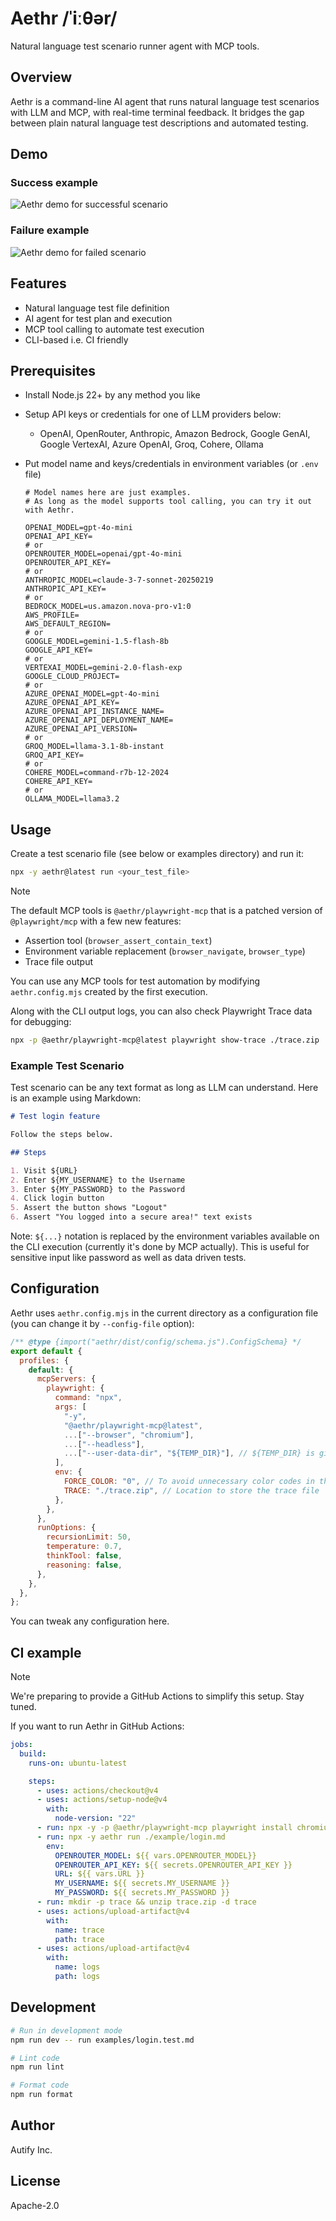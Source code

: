 # Aethr /ˈiːθər/

Natural language test scenario runner agent with MCP tools.

## Overview

Aethr is a command-line AI agent that runs natural language test scenarios with LLM and MCP, with real-time terminal feedback. It bridges the gap between plain natural language test descriptions and automated testing.

## Demo

### Success example

![Aethr demo for successful scenario](https://github.com/autifyhq/aethr-demo/blob/main/success.gif)

### Failure example

![Aethr demo for failed scenario](https://github.com/autifyhq/aethr-demo/blob/main/failure.gif)

## Features

- Natural language test file definition
- AI agent for test plan and execution
- MCP tool calling to automate test execution
- CLI-based i.e. CI friendly

## Prerequisites

- Install Node.js 22+ by any method you like
- Setup API keys or credentials for one of LLM providers below:
  - OpenAI, OpenRouter, Anthropic, Amazon Bedrock, Google GenAI, Google VertexAI, Azure OpenAI, Groq, Cohere, Ollama
- Put model name and keys/credentials in environment variables (or `.env` file)

  ```shell
  # Model names here are just examples.
  # As long as the model supports tool calling, you can try it out with Aethr.

  OPENAI_MODEL=gpt-4o-mini
  OPENAI_API_KEY=
  # or
  OPENROUTER_MODEL=openai/gpt-4o-mini
  OPENROUTER_API_KEY=
  # or
  ANTHROPIC_MODEL=claude-3-7-sonnet-20250219
  ANTHROPIC_API_KEY=
  # or
  BEDROCK_MODEL=us.amazon.nova-pro-v1:0
  AWS_PROFILE=
  AWS_DEFAULT_REGION=
  # or
  GOOGLE_MODEL=gemini-1.5-flash-8b
  GOOGLE_API_KEY=
  # or
  VERTEXAI_MODEL=gemini-2.0-flash-exp
  GOOGLE_CLOUD_PROJECT=
  # or
  AZURE_OPENAI_MODEL=gpt-4o-mini
  AZURE_OPENAI_API_KEY=
  AZURE_OPENAI_API_INSTANCE_NAME=
  AZURE_OPENAI_API_DEPLOYMENT_NAME=
  AZURE_OPENAI_API_VERSION=
  # or
  GROQ_MODEL=llama-3.1-8b-instant
  GROQ_API_KEY=
  # or
  COHERE_MODEL=command-r7b-12-2024
  COHERE_API_KEY=
  # or
  OLLAMA_MODEL=llama3.2
  ```

## Usage

Create a test scenario file (see below or examples directory) and run it:

```bash
npx -y aethr@latest run <your_test_file>
```

> [!NOTE]
> The default MCP tools is `@aethr/playwright-mcp` that is a patched version of `@playwright/mcp` with a few new features:
>
> - Assertion tool (`browser_assert_contain_text`)
> - Environment variable replacement (`browser_navigate`, `browser_type`)
> - Trace file output
>
> You can use any MCP tools for test automation by modifying `aethr.config.mjs` created by the first execution.

Along with the CLI output logs, you can also check Playwright Trace data for debugging:

```bash
npx -p @aethr/playwright-mcp@latest playwright show-trace ./trace.zip
```

### Example Test Scenario

Test scenario can be any text format as long as LLM can understand.
Here is an example using Markdown:

```markdown
# Test login feature

Follow the steps below.

## Steps

1. Visit ${URL}
2. Enter ${MY_USERNAME} to the Username
3. Enter ${MY_PASSWORD} to the Password
4. Click login button
5. Assert the button shows "Logout"
6. Assert "You logged into a secure area!" text exists
```

Note: `${...}` notation is replaced by the environment variables available on the CLI execution (currently it's done by MCP actually). This is useful for sensitive input like password as well as data driven tests.

## Configuration

Aethr uses `aethr.config.mjs` in the current directory as a configuration file (you can change it by `--config-file` option):

```js
/** @type {import("aethr/dist/config/schema.js").ConfigSchema} */
export default {
  profiles: {
    default: {
      mcpServers: {
        playwright: {
          command: "npx",
          args: [
            "-y",
            "@aethr/playwright-mcp@latest",
            ...["--browser", "chromium"],
            ...["--headless"],
            ...["--user-data-dir", "${TEMP_DIR}"], // ${TEMP_DIR} is given by Aethr per run and cleared after the run
          ],
          env: {
            FORCE_COLOR: "0", // To avoid unnecessary color codes in the assertion failure message
            TRACE: "./trace.zip", // Location to store the trace file
          },
        },
      },
      runOptions: {
        recursionLimit: 50,
        temperature: 0.7,
        thinkTool: false,
        reasoning: false,
      },
    },
  },
};
```

You can tweak any configuration here.

## CI example

> [!NOTE]
> We're preparing to provide a GitHub Actions to simplify this setup. Stay tuned.

If you want to run Aethr in GitHub Actions:

```yaml
jobs:
  build:
    runs-on: ubuntu-latest

    steps:
      - uses: actions/checkout@v4
      - uses: actions/setup-node@v4
        with:
          node-version: "22"
      - run: npx -y -p @aethr/playwright-mcp playwright install chromium --with-deps --only-shell
      - run: npx -y aethr run ./example/login.md
        env:
          OPENROUTER_MODEL: ${{ vars.OPENROUTER_MODEL}}
          OPENROUTER_API_KEY: ${{ secrets.OPENROUTER_API_KEY }}
          URL: ${{ vars.URL }}
          MY_USERNAME: ${{ secrets.MY_USERNAME }}
          MY_PASSWORD: ${{ secrets.MY_PASSWORD }}
      - run: mkdir -p trace && unzip trace.zip -d trace
      - uses: actions/upload-artifact@v4
        with:
          name: trace
          path: trace
      - uses: actions/upload-artifact@v4
        with:
          name: logs
          path: logs
```

## Development

```bash
# Run in development mode
npm run dev -- run examples/login.test.md

# Lint code
npm run lint

# Format code
npm run format
```

## Author

Autify Inc.

## License

Apache-2.0
